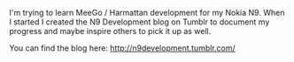 I'm trying to learn MeeGo / Harmattan development for my Nokia N9. When I started I created the N9 Development blog on Tumblr to document my progress and maybe inspire others to pick it up as well.

You can find the blog here: http://n9development.tumblr.com/